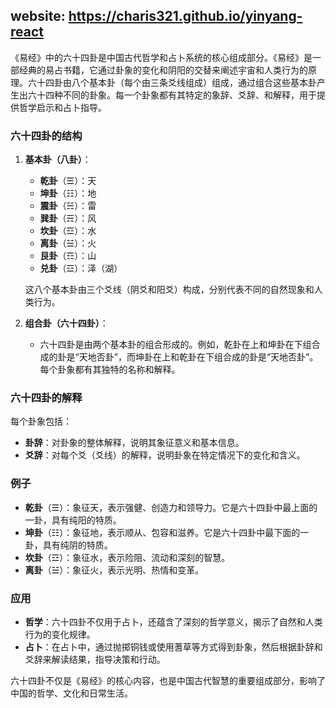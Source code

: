 ## website: https://charis321.github.io/yinyang-react
《易经》中的六十四卦是中国古代哲学和占卜系统的核心组成部分。《易经》是一部经典的易占书籍，它通过卦象的变化和阴阳的交替来阐述宇宙和人类行为的原理。六十四卦由八个基本卦（每个由三条爻线组成）组成，通过组合这些基本卦产生出六十四种不同的卦象。每一个卦象都有其特定的象辞、爻辞、和解释，用于提供哲学启示和占卜指导。

### 六十四卦的结构

1. **基本卦（八卦）**：
   - **乾卦**（☰）：天
   - **坤卦**（☷）：地
   - **震卦**（☵）：雷
   - **巽卦**（☴）：风
   - **坎卦**（☲）：水
   - **离卦**（☱）：火
   - **艮卦**（☶）：山
   - **兑卦**（☲）：泽（湖）

   这八个基本卦由三个爻线（阴爻和阳爻）构成，分别代表不同的自然现象和人类行为。

2. **组合卦（六十四卦）**：
   - 六十四卦是由两个基本卦的组合形成的。例如，乾卦在上和坤卦在下组合成的卦是“天地否卦”，而坤卦在上和乾卦在下组合成的卦是“天地否卦”。每个卦象都有其独特的名称和解释。

### 六十四卦的解释

每个卦象包括：

- **卦辞**：对卦象的整体解释，说明其象征意义和基本信息。
- **爻辞**：对每个爻（爻线）的解释，说明卦象在特定情况下的变化和含义。

### 例子

- **乾卦**（☰）：象征天，表示强健、创造力和领导力。它是六十四卦中最上面的一卦，具有纯阳的特质。
- **坤卦**（☷）：象征地，表示顺从、包容和滋养。它是六十四卦中最下面的一卦，具有纯阴的特质。
- **坎卦**（☲）：象征水，表示险阻、流动和深刻的智慧。
- **离卦**（☱）：象征火，表示光明、热情和变革。

### 应用

- **哲学**：六十四卦不仅用于占卜，还蕴含了深刻的哲学意义，揭示了自然和人类行为的变化规律。
- **占卜**：在占卜中，通过抛掷铜钱或使用蓍草等方式得到卦象，然后根据卦辞和爻辞来解读结果，指导决策和行动。

六十四卦不仅是《易经》的核心内容，也是中国古代智慧的重要组成部分，影响了中国的哲学、文化和日常生活。
